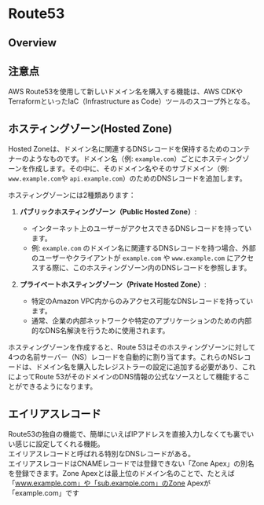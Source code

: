 # Route53

## Overview

## 注意点

AWS Route53を使用して新しいドメイン名を購入する機能は、AWS CDKやTerraformといったIaC（Infrastructure as Code）ツールのスコープ外となる。

## ホスティングゾーン(Hosted Zone)

Hosted Zoneは、ドメイン名に関連するDNSレコードを保持するためのコンテナーのようなものです。ドメイン名（例: `example.com`）ごとにホスティングゾーンを作成します。その中に、そのドメイン名やそのサブドメイン（例: `www.example.com`や `api.example.com`）のためのDNSレコードを追加します。

ホスティングゾーンには2種類あります：

1. **パブリックホスティングゾーン（Public Hosted Zone）**:
   - インターネット上のユーザーがアクセスできるDNSレコードを持っています。
   - 例: `example.com` のドメイン名に関連するDNSレコードを持つ場合、外部のユーザーやクライアントが `example.com` や `www.example.com` にアクセスする際に、このホスティングゾーン内のDNSレコードを参照します。

2. **プライベートホスティングゾーン（Private Hosted Zone）**:
   - 特定のAmazon VPC内からのみアクセス可能なDNSレコードを持っています。
   - 通常、企業の内部ネットワークや特定のアプリケーションのための内部的なDNS名解決を行うために使用されます。

ホスティングゾーンを作成すると、Route 53はそのホスティングゾーンに対して4つの名前サーバー（NS）レコードを自動的に割り当てます。これらのNSレコードは、ドメイン名を購入したレジストラーの設定に追加する必要があり、これによってRoute 53がそのドメインのDNS情報の公式なソースとして機能することができるようになります。


## エイリアスレコード

Route53の独自の機能で、簡単にいえばIPアドレスを直接入力しなくても裏でいい感じに設定してくれる機能。  
エイリアスレコードと呼ばれる特別なDNSレコードがある。  
エイリアスレコードはCNAMEレコードでは登録できない「Zone Apex」の別名を登録できます。Zone Apexとは最上位のドメイン名のことで、たとえば「www.example.com」や「sub.example.com」のZone Apexが「example.com」です
